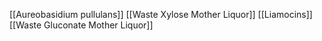 [[Aureobasidium pullulans]]
[[Waste Xylose Mother Liquor]]
[[Liamocins]]
[[Waste Gluconate Mother Liquor]]
